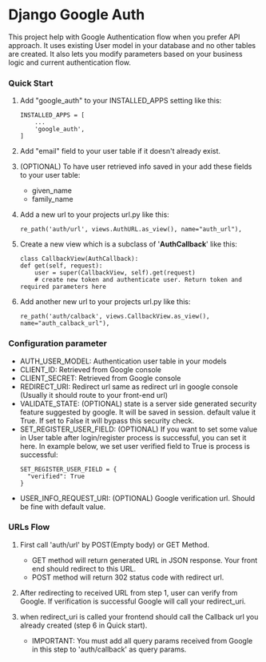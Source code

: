 # **Django Google Auth**

This project help with Google Authentication flow when you prefer API approach. It uses existing User model in your
database and no other tables are created. It also lets you modify parameters based on your business logic and current
authentication flow.

### **Quick Start**

1. Add "google_auth" to your INSTALLED_APPS setting like this:
    ```
    INSTALLED_APPS = [
        ...
        'google_auth',
    ]
    ```
2. Add "email" field to your user table if it doesn't already exist.

3. (OPTIONAL) To have user retrieved info saved in your add these fields to your user table:
    * given_name
    * family_name

4. Add a new url to your projects url.py like this:
    ```
   re_path('auth/url', views.AuthURL.as_view(), name="auth_url"),
   ```
5. Create a new view which is a subclass of '**AuthCallback**' like this:
    ```
   class CallbackView(AuthCallback):
    def get(self, request):
        user = super(CallbackView, self).get(request)
        # create new token and authenticate user. Return token and required parameters here
   ```
6. Add another new url to your projects url.py like this:
    ```
   re_path('auth/calback', views.CallbackView.as_view(), name="auth_calback_url"),
   ```

### **Configuration parameter**

* AUTH_USER_MODEL: Authentication user table in your models
* CLIENT_ID: Retrieved from Google console
* CLIENT_SECRET: Retrieved from Google console
* REDIRECT_URI: Redirect url same as redirect url in google console (Usually it should route to your front-end url)
* VALIDATE_STATE: (OPTIONAL) state is a server side generated security feature suggested by google. It will be saved in
  session. default value it True. If set to False it will bypass this security check.
* SET_REGISTER_USER_FIELD: (OPTIONAL) If you want to set some value in User table after login/register process is
  successful, you can set it here. In example below, we set user verified field to True is process is successful:
    ```
  SET_REGISTER_USER_FIELD = {
      "verified": True
  }
  ```
* USER_INFO_REQUEST_URI: (OPTIONAL) Google verification url. Should be fine with default value.

### **URLs Flow**

1. First call 'auth/url' by POST(Empty body) or GET Method.
    * GET method will return generated URL in JSON response. Your front end should redirect to this URL.
    * POST method will return 302 status code with redirect url.

2. After redirecting to received URL from step 1, user can verify from Google. If verification is successful Google will
   call your redirect_uri.
3. when redirect_uri is called your frontend should call the Callback url you already created (step 6 in Quick start).
    * IMPORTANT: You must add all query params received from Google in this step to 'auth/callback' as query params.